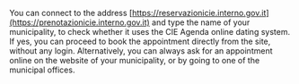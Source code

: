 You can connect to the address [https://reservazionicie.interno.gov.it](https://prenotazionicie.interno.gov.it) and type the name of your municipality, to check whether it uses the CIE Agenda online dating system. If yes, you can proceed to book the appointment directly from the site, without any login. Alternatively, you can always ask for an appointment online on the website of your municipality, or by going to one of the municipal offices.
